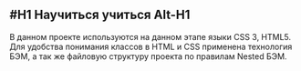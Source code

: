 #H1 Научиться учиться
Alt-H1
------
В данном проекте используются на данном  этапе языки CSS 3, HTML5. Для удобства понимания классов в HTML и CSS  применена технология БЭМ, а так же  файловую структуру проекта по правилам Nested БЭМ.

